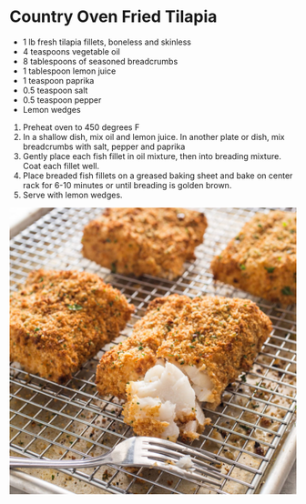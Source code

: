 # Country Oven Fried Tilapia

- 1 lb fresh tilapia fillets, boneless and skinless
- 4 teaspoons vegetable oil
- 8 tablespoons of seasoned breadcrumbs
- 1 tablespoon lemon juice
- 1 teaspoon paprika
- 0.5 teaspoon salt
- 0.5 teaspoon pepper
- Lemon wedges

1. Preheat oven to 450 degrees F
2. In a shallow dish, mix oil and lemon juice. In another plate or dish, mix breadcrumbs with salt, pepper and paprika 
3. Gently place each fish fillet in oil mixture, then into breading mixture. Coat each fillet well. 
4. Place breaded fish fillets on a greased baking sheet and bake on center rack for 6-10 minutes or until breading is golden brown. 
5. Serve with lemon wedges.

![Untitled](Country%20Oven%20Fried%20Tilapia%20c6325437f46d44fcbd8cca568b483f36/Untitled.png)